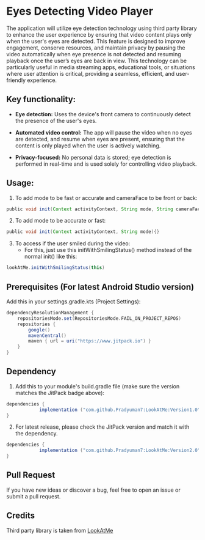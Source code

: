 # Eyes Detecting Video Player
The application will utilize eye detection technology using third party library to enhance the user experience by ensuring that video content plays only when the user's eyes are detected. This feature is designed to improve engagement, conserve resources, and maintain privacy by pausing the video automatically when eye presence is not detected and resuming playback once the user’s eyes are back in view. This technology can be particularly useful in media streaming apps, educational tools, or situations where user attention is critical, providing a seamless, efficient, and user-friendly experience.

## Key functionality:

- **Eye detection:** Uses the device's front camera to continuously detect the presence of the user's eyes.
  
- **Automated video control:** The app will pause the video when no eyes are detected, and resume when eyes are present, ensuring that the content is only played when the user is actively watching.
  
- **Privacy-focused:** No personal data is stored; eye detection is performed in real-time and is used solely for controlling video playback.

## Usage:

1) To add mode to be fast or accurate and cameraFace to be front or back:
```gradle
public void init(Context activityContext, String mode, String cameraFace){}
```

2) To add mode to be accurate or fast:
```gradle
public void init(Context activityContext, String mode){}
```

3) To access if the user smiled during the video:
   - For this, just use this initWithSmilingStatus() method instead of the normal init() like this:
```gradle
lookAtMe.initWithSmilingStatus(this)
```

## Prerequisites (For latest Android Studio version)
Add this in your settings.gradle.kts (Project Settings):
```gradle
dependencyResolutionManagement {
    repositoriesMode.set(RepositoriesMode.FAIL_ON_PROJECT_REPOS)
    repositories {
        google()
        mavenCentral()
        maven { url = uri("https://www.jitpack.io") }
    }
}
```

## Dependency
1) Add this to your module's build.gradle file (make sure the version matches the JitPack badge above):
```gradle
dependencies {
	        implementation ("com.github.Pradyuman7:LookAtMe:Version1.0")
}
```

2) For latest release, please check the JitPack version and match it with the dependency.
```gradle
dependencies {
	        implementation ("com.github.Pradyuman7:LookAtMe:Version2.0")
}
```

## Pull Request
If you have new ideas or discover a bug, feel free to open an issue or submit a pull request.

## Credits

Third party library is taken from [LookAtMe](https://github.com/Pradyuman7/LookAtMe/tree/master?tab=readme-ov-file)
